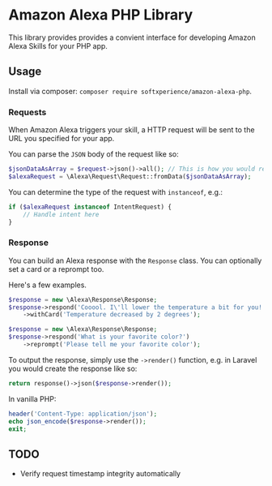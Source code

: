 # Amazon Alexa PHP Library

This library provides provides a convient interface for developing Amazon Alexa Skills for your PHP app.

## Usage

Install via composer: `composer require softxperience/amazon-alexa-php`.

### Requests
When Amazon Alexa triggers your skill, a HTTP request will be sent to the URL you specified for your app.

You can parse the `JSON` body of the request like so:
```php
$jsonDataAsArray = $request->json()->all(); // This is how you would retrieve this with Laravel
$alexaRequest = \Alexa\Request\Request::fromData($jsonDataAsArray);
```

You can determine the type of the request with `instanceof`, e.g.:
```php
if ($alexaRequest instanceof IntentRequest) {
	// Handle intent here
}
```

### Response
You can build an Alexa response with the `Response` class. You can optionally set a card or a reprompt too.

Here's a few examples.
```php
$response = new \Alexa\Response\Response;
$response->respond('Cooool. I\'ll lower the temperature a bit for you!')
	->withCard('Temperature decreased by 2 degrees');
```

```php
$response = new \Alexa\Response\Response;
$response->respond('What is your favorite color?')
	->reprompt('Please tell me your favorite color');
```

To output the response, simply use the `->render()` function, e.g. in Laravel you would create the response like so:
```php
return response()->json($response->render());
```

In vanilla PHP:
```php
header('Content-Type: application/json');
echo json_encode($response->render());
exit;
```

## TODO
* Verify request timestamp integrity automatically